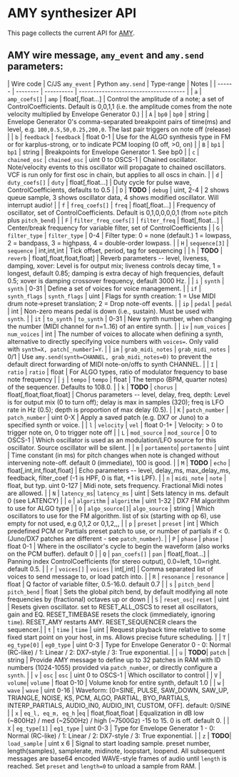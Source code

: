 # AMY synthesizer API

This page collects the current API for [AMY](https://github.com/shorepine/amy).


## AMY wire message, `amy_event` and `amy.send` parameters:


| Wire code   | C/JS `amy_event` | Python `amy.send`   | Type-range  | Notes                                 |
| ------ | -------- | ----------  | ------------------------------------- |
| `a`    | `amp_coefs[]` | `amp`    | float[,float...]  | Control the amplitude of a note; a set of ControlCoefficients. Default is 0,0,1,1  (i.e. the amplitude comes from the note velocity multiplied by Envelope Generator 0.) |
| `A`    | `bp0` | `bp0`    | string      | Envelope Generator 0's comma-separated breakpoint pairs of time(ms) and level, e.g. `100,0.5,50,0.25,200,0`. The last pair triggers on note off (release) |
| `b`    | `feedback` | `feedback` | float 0-1 | Use for the ALGO synthesis type in FM or for karplus-strong, or to indicate PCM looping (0 off, >0, on) |
| `B`    | `bp1` | `bp1`    | string      | Breakpoints for Envelope Generator 1. See bp0 |
| `c`    | `chained_osc` | `chained_osc` |  uint 0 to OSCS-1 | Chained oscillator.  Note/velocity events to this oscillator will propagate to chained oscillators.  VCF is run only for first osc in chain, but applies to all oscs in chain. |
| `d`    | `duty_coefs[]` | `duty`   |  float[,float...] | Duty cycle for pulse wave, ControlCoefficients, defaults to 0.5 |
| `D`    | **TODO** | `debug`  |  uint, 2-4  | 2 shows queue sample, 3 shows oscillator data, 4 shows modified oscillator. Will interrupt audio! |
| `f`    | `freq_coefs[]` | `freq`   |  float[,float...]      | Frequency of oscillator, set of ControlCoefficients.  Default is 0,1,0,0,0,0,1 (from `note` pitch plus `pitch_bend`) |
| `F`    | `filter_freq_coefs[]` | `filter_freq` | float[,float...]  | Center/break frequency for variable filter, set of ControlCoefficients |
| `G`    | `filter_type` | `filter_type` | 0-4 | Filter type: 0 = none (default.) 1 = lowpass, 2 = bandpass, 3 = highpass, 4 = double-order lowpass. |
| `H`    | `sequence[3]` | `sequence` | int,int,int | Tick offset, period, tag for sequencing | 
| `h`    | **TODO** | `reverb` | float[,float,float,float] | Reverb parameters -- level, liveness, damping, xover: Level is for output mix; liveness controls decay time, 1 = longest, default 0.85; damping is extra decay of high frequencies, default 0.5; xover is damping crossover frequency, default 3000 Hz. |
| `i`    | `synth` | `synth`  | 0-31  | Define a set of voices for voice management. |
| `if`   | `synth_flags` | `synth_flags` | uint | Flags for synth creation: 1 = Use MIDI drum note->preset translation; 2 = Drop note-off events. |
| `ip`   | `pedal` | `pedal` | int | Non-zero means pedal is down (i.e., sustain).  Must be used with `synth`. |
| `it`   | `to_synth` |  `to_synth` | 0-31 | New synth number, when changing the number (MIDI channel for n=1..16) of an entire synth. |
| `iv`   | `num_voices` | `num_voices` | int | The number of voices to allocate when defining a synth, alternative to directly specifying voice numbers with `voices=`.  Only valid with `synth=X, patch[_number]=Y`. |
| `im`   | `grab_midi_notes` | `grab_midi_notes` | 0/1 | Use `amy.send(synth=CHANNEL, grab_midi_notes=0)` to prevent the default direct forwarding of MIDI note-on/offs to synth CHANNEL. |
| `I`    | `ratio` | `ratio`  | float | For ALGO types, ratio of modulator frequency to  base note frequency  |
| `j`    | `tempo` | `tempo`  | float | The tempo (BPM, quarter notes) of the sequencer. Defaults to 108.0. |
| `k`    | **TODO** | `chorus` | float[,float,float,float] | Chorus parameters -- level, delay, freq, depth: Level is for output mix (0 to turn off); delay is max in samples (320); freq is LFO rate in Hz (0.5); depth is proportion of max delay (0.5). |
| `K`    | `patch_number` | `patch_number` | uint 0-X | Apply a saved patch (e.g. DX7 or Juno) to a specified synth or voice. |
| `l`    | `velocity` | `vel` | float 0-1+ | Velocity: > 0 to trigger note on, 0 to trigger note off |
| `L`    | `mod_source` | `mod_source` | 0 to OSCS-1 | Which oscillator is used as an modulation/LFO source for this oscillator. Source oscillator will be silent. |
| `m`    | `portamento`| `portamento` | uint | Time constant (in ms) for pitch changes when note is changed without intervening note-off.  default 0 (immediate), 100 is good. |
| `M`    | **TODO** | `echo` | float[,int,int,float,float] | Echo parameters --  level, delay_ms, max_delay_ms, feedback, filter_coef (-1 is HPF, 0 is flat, +1 is LPF). |
| `n`    | `midi_note` | `note` | float, but typ. uint 0-127 | Midi note, sets frequency.  Fractional Midi notes are allowed. |
| `N`    | `latency_ms`| `latency_ms` | uint | Sets latency in ms. default 0 (see LATENCY) |
| `o`    | `algorithm` | `algorithm` | uint 1-32 | DX7 FM algorithm to use for ALGO type |
| `O`    | `algo_source[]`| `algo_source` | string | Which oscillators to use for the FM algorithm. list of six (starting with op 6), use empty for not used, e.g 0,1,2 or 0,1,2,,, |
| `p`    | `preset` | `preset` | int | Which predefined PCM or Partials preset patch to use, or number of partials if < 0. (Juno/DX7 patches are different - see `patch_number`). |
| `P`    | `phase` | `phase` | float 0-1 | Where in the oscillator's cycle to begin the waveform (also works on the PCM buffer). default 0 |
| `Q`    | `pan_coefs[]` | `pan`   | float[,float...] | Panning index ControlCoefficients (for stereo output), 0.0=left, 1.0=right. default 0.5. |
| `r`    | `voices[]` | `voices` | int[,int] | Comma separated list of voices to send message to, or load patch into. |
| `R`    | `resonance` | `resonance` | float | Q factor of variable filter, 0.5-16.0. default 0.7 |
| `s`    | `pitch_bend` | `pitch_bend` | float | Sets the global pitch bend, by default modifying all note frequencies by (fractional) octaves up or down |
| `S`    | `reset_osc`| `reset`  | uint | Resets given oscillator. set to RESET_ALL_OSCS to reset all oscillators, gain and EQ. RESET_TIMEBASE resets the clock (immediately, ignoring `time`). RESET_AMY restarts AMY. RESET_SEQUENCER clears the sequencer.|
| `t`    | `time` | `time` | uint | Request playback time relative to some fixed start point on your host, in ms. Allows precise future scheduling. |
| `T`    | `eg_type[0]` | `eg0_type` | uint 0-3 | Type for Envelope Generator 0 - 0: Normal (RC-like) / 1: Linear / 2: DX7-style / 3: True exponential. |
| `u`    | **TODO**| `patch` | string | Provide AMY message to define up to 32 patches in RAM with ID numbers (1024-1055) provided via `patch_number`, or directly configure a `synth`. |
| `v`    | `osc` | `osc` | uint 0 to OSCS-1 | Which oscillator to control |
| `V`    | `volume`| `volume` | float 0-10 | Volume knob for entire synth, default 1.0 |
| `w`    | `wave` | `wave` | uint 0-16 | Waveform: [0=SINE, PULSE, SAW_DOWN, SAW_UP, TRIANGLE, NOISE, KS, PCM, ALGO, PARTIAL, BYO_PARTIALS, INTERP_PARTIALS, AUDIO_IN0, AUDIO_IN1, CUSTOM, OFF]. default: 0/SINE |
| `x`    | `eq_l, eq_m, eq_h` |`eq` | float,float,float | Equalization in dB low (~800Hz) / med (~2500Hz) / high (~7500Gz) -15 to 15. 0 is off. default 0. |
| `X`    | `eg_type[1]` | `eg1_type` | uint 0-3 | Type for Envelope Generator 1 - 0: Normal (RC-like) / 1: Linear / 2: DX7-style / 3: True exponential. |
| `z`    | **TODO**| `load_sample` | uint x 6 | Signal to start loading sample. preset number, length(samples), samplerate, midinote, loopstart, loopend. All subsequent messages are base64 encoded WAVE-style frames of audio until `length` is reached. Set `preset` and `length=0` to unload a sample from RAM. |



